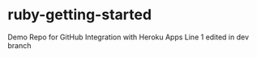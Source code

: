 # ruby-getting-started
Demo Repo for GitHub Integration with Heroku Apps
Line 1 edited in dev branch

